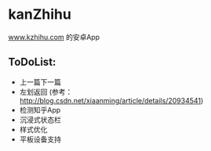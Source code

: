 # kanZhihu
www.kzhihu.com 的安卓App

## ToDoList:
* 上一篇下一篇
* 左划返回 (参考：http://blog.csdn.net/xiaanming/article/details/20934541)
* 检测知乎App
* 沉浸式状态栏
* 样式优化
* 平板设备支持
